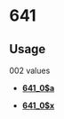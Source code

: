 # 641

## Usage

002 values

-   **[641\_0$a](../../tags/641/641_0a-1.md)**  

-   **[641\_0$x](../../tags/641/641_0x-2.md)**  


